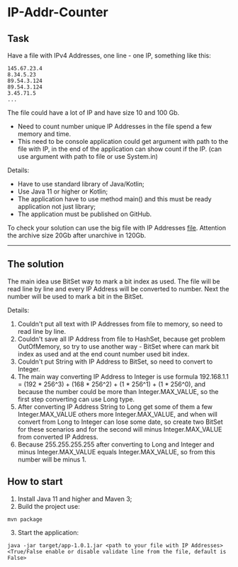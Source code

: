 # IP-Addr-Counter

## Task

Have a file with IPv4 Addresses, one line - one IP, something like this:

```
145.67.23.4
8.34.5.23
89.54.3.124
89.54.3.124
3.45.71.5
...
```

The file could have a lot of IP and have size 10 and 100 Gb.

- Need to count number unique IP Addresses in the file spend a few memory and time.
- This need to be console application could get argument with path to the file with IP, in the end of the application can show count if the IP.
  (can use argument with path to file or use System.in)

Details:
- Have to use standard library of Java/Kotlin;
- Use Java 11 or higher or Kotlin;
- The application have to use method main() and this must be ready application not just library;
- The application must be published on GitHub.

To check your solution can use the big file with IP Addresses [file](https://ecwid-vgv-storage.s3.eu-central-1.amazonaws.com/ip_addresses.zip). Attention the archive size 20Gb after unarchive in 120Gb.

---
## The solution

The main idea use BitSet way to mark a bit index as used. The file will be read line by line and every IP Address will be converted to number. Next the number will be used to mark a bit in the BitSet.

Details:
1. Couldn't put all text with IP Addresses from file to memory, so need to read line by line.
2. Couldn't save all IP Address from file to HashSet, because get problem OutOfMemory, so try to use another way - BitSet where can mark bit index as used and at the end count number used bit index.
3. Couldn't put String with IP Address to BitSet, so need to convert to Integer.
4. The main way converting IP Address to Integer is use formula 192.168.1.1 = (192 * 256^3) + (168 * 256^2) + (1 * 256^1) + (1 * 256^0), and because the number could be more than Integer.MAX_VALUE, so the first step converting can use Long type.
5. After converting IP Address String to Long get some of them a few Integer.MAX_VALUE others more Integer.MAX_VALUE, and when will convert from Long to Integer can lose some date, so create two BitSet for these scenarios and for the second will minus Integer.MAX_VALUE from converted IP Address.
6. Because 255.255.255.255 after converting to Long and Integer and minus Integer.MAX_VALUE equals Integer.MAX_VALUE, so from this number will be minus 1.

## How to start

1. Install Java 11 and higher and Maven 3; 
2. Build the project use:
```shell
mvn package
```
3. Start the application:
```shell
java -jar target/app-1.0.1.jar <path to your file with IP Addresses> <True/False enable or disable validate line from the file, default is False> 
```